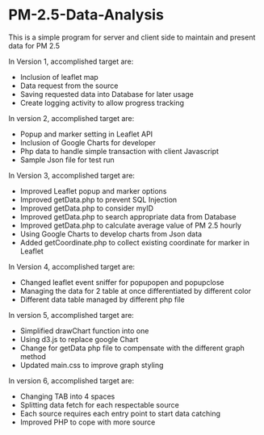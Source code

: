 # PM-2.5-Data-Analysis
This is a simple program for server and client side to maintain and present data for PM 2.5

In Version 1, accomplished target are:
- Inclusion of leaflet map
- Data request from the source
- Saving requested data into Database for later usage
- Create logging activity to allow progress tracking

In version 2, accomplished target are:
- Popup and marker setting in Leaflet API
- Inclusion of Google Charts for developer
- Php data to handle simple transaction with client Javascript
- Sample Json file for test run

In Version 3, accomplished target are:
- Improved Leaflet popup and marker options
- Improved getData.php to prevent SQL Injection
- Improved getData.php to consider myID
- Improved getData.php to search appropriate data from Database
- Improved getData.php to calculate average value of PM 2.5 hourly
- Using Google Charts to develop charts from Json data
- Added getCoordinate.php to collect existing coordinate for marker in Leaflet

In Version 4, accomplished target are:
- Changed leaflet event sniffer for popupopen and popupclose
- Managing the data for 2 table at once differentiated by different color
- Different data table managed by different php file

In version 5, accomplished target are:
- Simplified drawChart function into one
- Using d3.js to replace google Chart
- Change for getData php file to compensate with the different graph method
- Updated main.css to improve graph styling

In version 6, accomplished target are:
- Changing TAB into 4 spaces
- Splitting data fetch for each respectable source
- Each source requires each entry point to start data catching
- Improved PHP to cope with more source